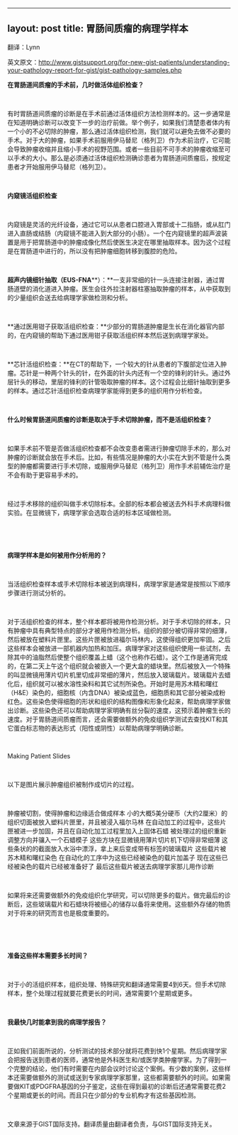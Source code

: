 
---
layout: post
title: 胃肠间质瘤的病理学样本
---

翻译：Lynn

英文原文：http://www.gistsupport.org/for-new-gist-patients/understanding-your-pathology-report-for-gist/gist-pathology-samples.php

**在胃肠道间质瘤的手术前，几时做活体组织检查？**

&nbsp;

有时胃肠道间质瘤的诊断是在手术前通过活体组织方法检测样本的。这一步通常是在知道明确诊断可以改变下一步的治疗前做。举个例子，如果我们清楚患者体内有一个小的不必切除的肿瘤，那么通过活体组织检测，我们就可以避免去做不必要的手术。对于大的肿瘤，如果手术前服用伊马替尼（格列卫）作为术前治疗，它可能会导致肿瘤收缩并且缩小手术的视野范围。或者一些目前不可手术的肿瘤收缩至可以手术的大小。那么是必须通过活体组织检测确诊患者为胃肠道间质瘤后，按规定患者才开始服用伊马替尼（格列卫）。

&nbsp;

**内窥镜活组织检查**

&nbsp;

内窥镜是灵活的光纤设备，通过它可以从患者口腔进入胃部或十二指肠，或从肛门进入直肠或结肠（内窥镜不能进入到大部分的小肠）。一个在内窥镜里的超声波装置是用于把胃肠道中的肿瘤成像化然后使医生决定在哪里抽取样本。因为这个过程是在胃肠道中进行的，所以没有把肿瘤细胞转移到腹腔的危险。

&nbsp;

**超声内镜细针抽取（EUS-FNA****）：**一支非常细的针一头连接注射器，通过胃肠道壁的消化道进入肿瘤。医生会往外拉注射器柱塞抽取肿瘤的样本，从中获取到的少量组织会送去给病理学家做检测和分析。

&nbsp;

**通过医用钳子获取活组织检查：**少部分的胃肠道肿瘤是生长在消化器官内部的，在内窥镜的帮助下通过医用钳子获取活组织样本然后送到病理学家处。

&nbsp;

**芯针活组织检查：**在CT的帮助下，一个较大的针从患者的下腹部定位进入肿瘤。芯针是一种两个针头的针，在外面的针头内还有一个空的锋利的针头。通过外层针头的移动，里层的锋利的针管吸取肿瘤的样本。这个过程会比细针抽取到更多的样本。通过芯针活组织检查病理学家能得到更多的组织用作分析检查。

&nbsp;

**什么时候胃肠道间质瘤的诊断是取决于手术切除肿瘤，而不是活组织检查？**

&nbsp;

如果手术前不管是否做活组织检查都不会改变患者需进行肿瘤切除手术的，那么对肿瘤的诊断就会放在手术后。比如，有些情况是肿瘤的大小实在大到不管是什么类型的肿瘤都需要进行手术切除，或服用伊马替尼（格列卫）用作手术前辅佐治疗是不会有助于更容易手术的。

&nbsp;

经过手术移除的组织叫做手术切除标本。全部的标本都会被送去外科手术病理科做实验。在显微镜下，病理学家会选取合适的标本区域做检测。

&nbsp;

&nbsp;

**病理学样本是如何被用作分析用的？**

&nbsp;

当活组织检查样本或手术切除标本被送到病理科，病理学家是通常是按照以下顺序步骤进行测试分析的。

&nbsp;

对于活组织检查的样本，整个样本都将被用作检测分析。对于手术切除的样本，只有肿瘤中具有典型特点的部分才被用作检测分析。组织的部分被切得非常的细薄，然后被放在塑料片匣里。这些片匣被放进福尔马林内，这使得组织更加牢固。之后这些样本会被放进一部机器内加热和加压。病理学家对这些组织使用一些试剂，去除其中的油脂然后使整个组织覆盖上蜡（这个也称作石蜡）。这个工作是通宵完成的，在第二天上午这个组织就会被嵌入一个更大盒的蜡块里。然后被放入一个特殊的叫显微镜用薄片切片机里切成非常细的薄片，然后放入玻璃载片。玻璃载片去蜡化后，组织就可以被水溶性染料和其它试剂所染色。开始时是用苏木精和曙红（H&amp;E）染色的，细胞核（内含DNA）被染成蓝色，细胞质和其它部分被染成粉红色。这些染色使得细胞的形状和组织的结构图像和形象化起来，帮助病理学家做出诊断。这些染色还可以帮助病理学家明确有丝分裂的速度，这预示着肿瘤生长的速度。对于胃肠道间质瘤而言，还会需要做额外的免疫组织学测试去查找KIT和其它蛋白标志物的表达形式（阳性或阴性）以帮助病理学明确诊断。

&nbsp;

Making Patient Slides

&nbsp;

以下是图片展示肿瘤组织被制作成切片的过程。

&nbsp;
<td width="161">肿瘤被切割，使得肿瘤和边缘适合做成样本</td><td width="265"></td>
<td width="161">小的大概5美分硬币（大约2厘米）的组织切面被放入塑料片匣里，并且被浸入福尔马林</td><td width="265"></td>
<td width="161">在自动加工的过程中，这些片匣被进一步加固，并且在自动化加工过程里加入上固体石蜡</td><td width="265"></td>
<td width="161">被处理过的组织重新调整方向并骧入一个石蜡模子</td><td width="265"></td>
<td width="161">这些方块在显微镜用薄片切片机下切得非常细薄</td><td width="265"></td>
<td width="161">这些条状的的截面放入水浴中漂浮，拿上来后变成带有标签的玻璃载片</td><td width="265"></td>
<td width="161">这些载片被苏木精和曙红染色</td><td width="265"></td>
<td width="161">在自动化的工序中为这些已经被染色的载片加盖子</td><td width="265"></td>
<td width="161">现在这些已经被染色的载片已经被准备好了</td><td width="265"></td>
<td width="161">最后这些载片被送去病理学家那儿用作诊断</td><td width="265"></td>

&nbsp;

如果将来还需要做额外的免疫组织化学研究，可以切除更多的载片。做完最后的诊断后，这些玻璃载片和石蜡块将被细心的储存以备将来使用。这些额外存储的物质对于将来的研究而言也是极度重要的。

&nbsp;

&nbsp;

**准备这些样本需要多长时间？**

&nbsp;

对于小的活组织样本，组织处理、特殊研究和翻译通常需要4到6天。但手术切除样本，整个处理过程就要花费更长的时间，通常需要1个星期或更多。

&nbsp;

**我最快几时能拿到我的病理学报告？**

&nbsp;

正如我们前面所说的，分析测试的技术部分就将花费到快1个星期。然后病理学家会把报告送到患者的医师，通常他是外科医生和/或医学类肿瘤学家。为了得到一个完整的结论，他们有时需要在内部会议时讨论这个案例。有少数的案例，这些样本还需要做额外的测试或送到专家病理学家那里，这些都需要额外的时间。如果需要做KIT或PDGFRA基因的分子鉴定，这些在得到最初的诊断后还通常需要花费2个星期或更长的时间。而且只在少部分的专业机构才有这些基因检测。

&nbsp;

文章来源于GIST国际支持。翻译质量由翻译者负责，与GIST国际支持无关。

&nbsp;

&nbsp;

&nbsp;

&nbsp;

